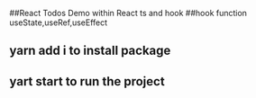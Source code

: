 ##React Todos Demo within React ts and hook
##hook function useState,useRef,useEffect
## yarn add i to install package
## yart start to run the project
